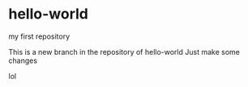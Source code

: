 # hello-world
my first repository

This is a new branch in the repository of hello-world
Just make some changes

lol
